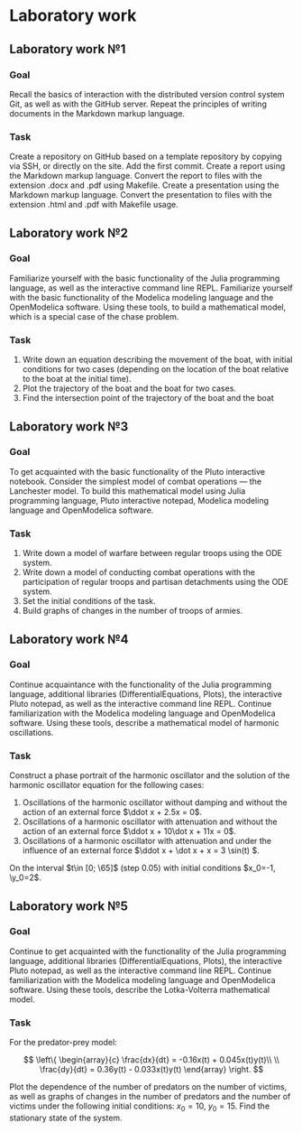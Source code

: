 # Laboratory work


## Laboratory work №1

### Goal
Recall the basics of interaction with the distributed version control system Git, as well as with the GitHub server. Repeat the principles of writing documents in the Markdown markup language.

### Task
Create a repository on GitHub based on a template repository by copying via SSH, or directly on the site. Add the first commit. Create a report using the Markdown markup language. Convert the report to files with the extension .docx and .pdf using Makefile. Create a presentation using the Markdown markup language. Convert the presentation to files with the extension .html and .pdf with Makefile usage.


## Laboratory work №2

### Goal
Familiarize yourself with the basic functionality of the Julia programming language, as well as the interactive command line REPL. Familiarize yourself with the basic functionality of the Modelica modeling language and the OpenModelica software. Using these tools, to build a mathematical model, which is a special case of the chase problem.

### Task
1. Write down an equation describing the movement of the boat, with initial conditions for two cases (depending on the location of the boat relative to the boat at the initial time).
1. Plot the trajectory of the boat and the boat for two cases.
1. Find the intersection point of the trajectory of the boat and the boat


## Laboratory work №3

### Goal
To get acquainted with the basic functionality of the Pluto interactive notebook. Consider the simplest model of combat operations — the Lanchester model. To build this mathematical model using Julia programming language, Pluto interactive notepad, Modelica modeling language and OpenModelica software.

### Task
1. Write down a model of warfare between regular troops using the ODE system.
1. Write down a model of conducting combat operations with the participation of regular troops and partisan detachments using the ODE system.
1. Set the initial conditions of the task.
1. Build graphs of changes in the number of troops of armies.


## Laboratory work №4

### Goal
Continue acquaintance with the functionality of the Julia programming language, additional libraries (DifferentialEquations, Plots), the interactive Pluto notepad, as well as the interactive command line REPL. Continue familiarization with the Modelica modeling language and OpenModelica software. Using these tools, describe a mathematical model of harmonic oscillations.

### Task
Construct a phase portrait of the harmonic oscillator and the solution of the harmonic oscillator equation for the following cases:

1. Oscillations of the harmonic oscillator without damping and without the action of an external force $\ddot x + 2.5x = 0$.
1. Oscillations of a harmonic oscillator with attenuation and without the action of an external force $\ddot x + 10\dot x + 11x = 0$.
1. Oscillations of a harmonic oscillator with attenuation and under the influence of an external force $\ddot x + \dot x + x = 3 \sin(t) $.

On the interval $t\in [0; \65]$ (step $0.05$) with initial conditions $x_0=-1, \y_0=2$.


## Laboratory work №5

### Goal
Continue to get acquainted with the functionality of the Julia programming language, additional libraries (DifferentialEquations, Plots), the interactive Pluto notepad, as well as the interactive command line REPL. Continue familiarization with the Modelica modeling language and OpenModelica software. Using these tools, describe the Lotka-Volterra mathematical model.

### Task
For the predator-prey model:

$$
\left\{
\begin{array}{c}
\frac{dx}{dt} = -0.16x(t) + 0.045x(t)y(t)\\
\\
\frac{dy}{dt} = 0.36y(t) - 0.033x(t)y(t)
\end{array}
\right.
$$

Plot the dependence of the number of predators on the number of victims, as well as graphs of changes in the number of predators and the number of victims under the following initial conditions: $x_0 = 10$, $y_0 = 15$. Find the stationary state of the system.